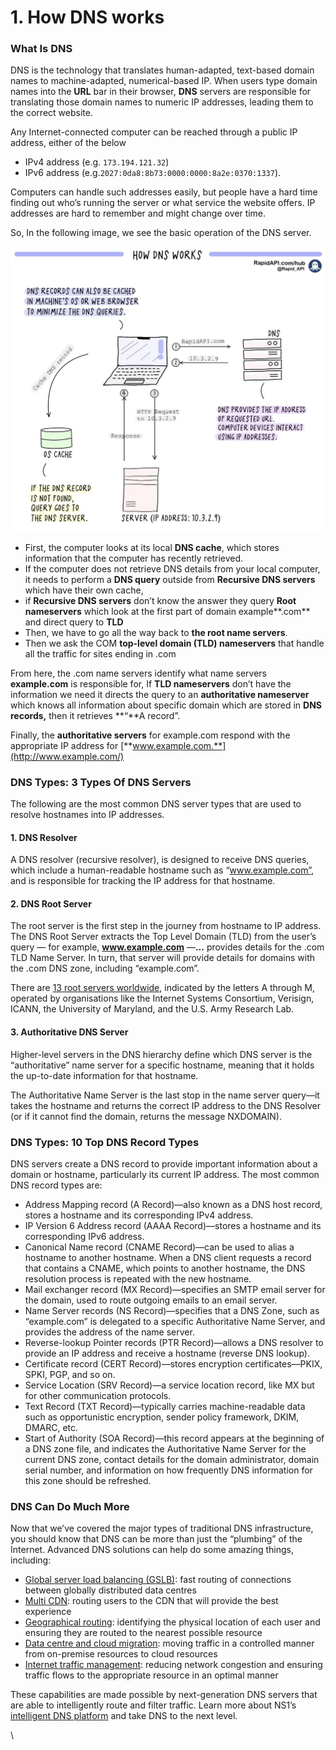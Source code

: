 # 1. How DNS works

### What Is DNS

DNS is the technology that translates human-adapted, text-based domain names to machine-adapted, numerical-based IP. When users type domain names into the **URL** bar in their browser, **DNS** servers are responsible for translating those domain names to numeric IP addresses, leading them to the correct website.

Any Internet-connected computer can be reached through a public IP address, either of the below

* IPv4 address (e.g. `173.194.121.32`)&#x20;
* IPv6 address (e.g.`2027:0da8:8b73:0000:0000:8a2e:0370:1337`).

Computers can handle such addresses easily, but people have a hard time finding out who’s running the server or what service the website offers. IP addresses are hard to remember and might change over time.

So, In the following image, we see the basic operation of the DNS server.

![](<../../.gitbook/assets/image (6) (1).png>)

* First, the computer looks at its local **DNS cache**, which stores information that the computer has recently retrieved.
* If the computer does not retrieve DNS details from your local computer, it needs to perform a **DNS query** outside from **Recursive DNS servers** which have their own cache,&#x20;
* if **Recursive DNS servers** don’t know the answer they query **Root nameservers** which look at the first part of domain example**.com** and direct query to **TLD**
* Then, we have to go all the way back to **the root name servers**.
* Then we ask the COM **top-level domain (TLD) nameservers** that handle all the traffic for sites ending in .com

From here, the .com name servers identify what name servers **example.com** is responsible for, If **TLD nameservers** don’t have the information we need it directs the query to an **authoritative nameserver** which knows all information about specific domain which are stored in **DNS records,** then it retrieves **“**A record”.

Finally, the **authoritative servers** for example.com respond with the appropriate IP address for [**www.example.com.**](http://www.example.com/)

### DNS Types: 3 Types Of DNS Servers

The following are the most common DNS server types that are used to resolve hostnames into IP addresses.

#### 1. DNS Resolver

A DNS resolver (recursive resolver), is designed to receive DNS queries, which include a human-readable hostname such as “www.example.com”, and is responsible for tracking the IP address for that hostname.

#### 2. DNS Root Server

The root server is the first step in the journey from hostname to IP address. The DNS Root Server extracts the Top Level Domain (TLD) from the user’s query — for example, **www.example.com** —**...** provides details for the .com TLD Name Server. In turn, that server will provide details for domains with the .com DNS zone, including “example.com”.

There are [13 root servers worldwide](https://en.wikipedia.org/wiki/Root\_name\_server), indicated by the letters A through M, operated by organisations like the Internet Systems Consortium, Verisign, ICANN, the University of Maryland, and the U.S. Army Research Lab.

#### 3. Authoritative DNS Server

Higher-level servers in the DNS hierarchy define which DNS server is the “authoritative” name server for a specific hostname, meaning that it holds the up-to-date information for that hostname.

The Authoritative Name Server is the last stop in the name server query—it takes the hostname and returns the correct IP address to the DNS Resolver (or if it cannot find the domain, returns the message NXDOMAIN).

### &#x20;DNS Types: 10 Top DNS Record Types

DNS servers create a DNS record to provide important information about a domain or hostname, particularly its current IP address. The most common DNS record types are:

* Address Mapping record (A Record)—also known as a DNS host record, stores a hostname and its corresponding IPv4 address.
* IP Version 6 Address record (AAAA Record)—stores a hostname and its corresponding IPv6 address.
* Canonical Name record (CNAME Record)—can be used to alias a hostname to another hostname. When a DNS client requests a record that contains a CNAME, which points to another hostname, the DNS resolution process is repeated with the new hostname.
* Mail exchanger record (MX Record)—specifies an SMTP email server for the domain, used to route outgoing emails to an email server.
* Name Server records (NS Record)—specifies that a DNS Zone, such as “example.com” is delegated to a specific Authoritative Name Server, and provides the address of the name server.
* Reverse-lookup Pointer records (PTR Record)—allows a DNS resolver to provide an IP address and receive a hostname (reverse DNS lookup).
* Certificate record (CERT Record)—stores encryption certificates—PKIX, SPKI, PGP, and so on.
* Service Location (SRV Record)—a service location record, like MX but for other communication protocols.
* Text Record (TXT Record)—typically carries machine-readable data such as opportunistic encryption, sender policy framework, DKIM, DMARC, etc.
* Start of Authority (SOA Record)—this record appears at the beginning of a DNS zone file, and indicates the Authoritative Name Server for the current DNS zone, contact details for the domain administrator, domain serial number, and information on how frequently DNS information for this zone should be refreshed.

### DNS Can Do Much More

Now that we’ve covered the major types of traditional DNS infrastructure, you should know that DNS can be more than just the “plumbing” of the Internet. Advanced DNS solutions can help do some amazing things, including:

* [Global server load balancing (GSLB)](https://ns1.com/dns-global-server-load-balancing): fast routing of connections between globally distributed data centres
* [Multi CDN](https://ns1.com/multi-cloud): routing users to the CDN that will provide the best experience
* [Geographical routing](https://ns1.com/geographic-routing): identifying the physical location of each user and ensuring they are routed to the nearest possible resource
* [Data centre and cloud migration](https://ns1.com/multi-cloud): moving traffic in a controlled manner from on-premise resources to cloud resources
* [Internet traffic management](https://ns1.com/dns-traffic-management): reducing network congestion and ensuring traffic flows to the appropriate resource in an optimal manner

These capabilities are made possible by next-generation DNS servers that are able to intelligently route and filter traffic. Learn more about NS1’s [intelligent DNS platform](https://ns1.com/technology-platform) and take DNS to the next level.

\
